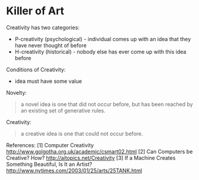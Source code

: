 # Killer of Art

Creativity has two categories: 
* P-creativity (psychological) - individual comes up with an idea that they have never thought of before
* H-creativity (historical)    - nobody else has ever come up with this idea before

Conditions of Creativity:
* idea must have some value

Novelty:
>a novel idea is one that did not occur before, but has been reached by an existing set of generative rules.

Creativity:
> a creative idea is one that could not occur before.

References:
[1] Computer Creativity http://www.golgotha.org.uk/academic/csmart02.html 
[2] Can Computers be Creative? How? http://aitopics.net/Creativity
[3] If a Machine Creates Something Beautiful, Is It an Artist? http://www.nytimes.com/2003/01/25/arts/25TANK.html